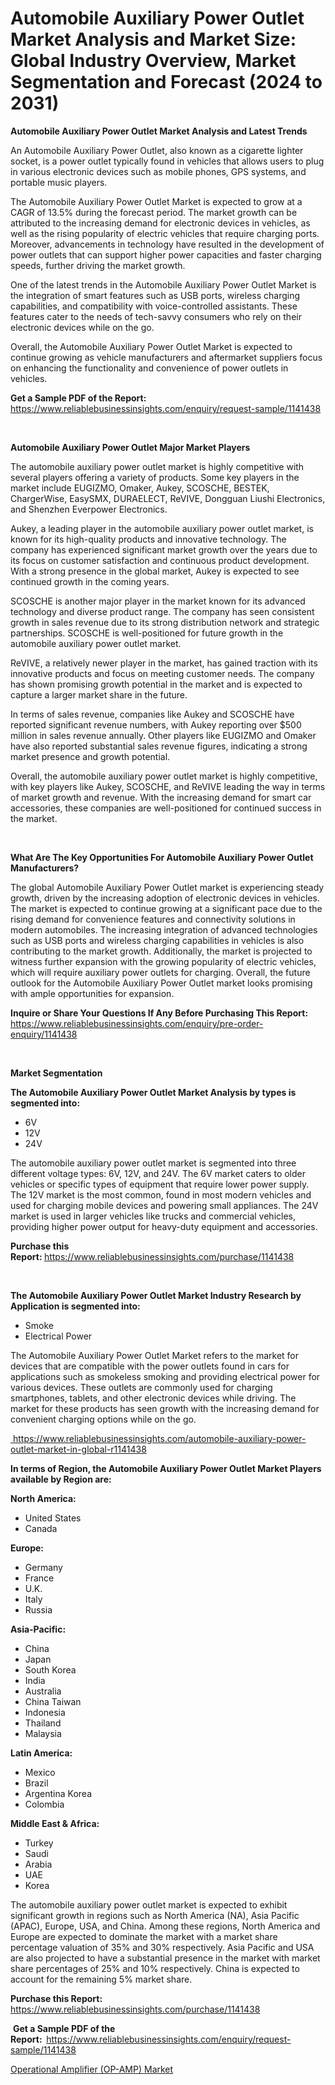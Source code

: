 <p><h1>Automobile Auxiliary Power Outlet Market Analysis and Market Size: Global Industry Overview, Market Segmentation and Forecast (2024 to 2031)</h1></p><p><strong>Automobile Auxiliary Power Outlet Market Analysis and Latest Trends</strong></p>
<p><p>An Automobile Auxiliary Power Outlet, also known as a cigarette lighter socket, is a power outlet typically found in vehicles that allows users to plug in various electronic devices such as mobile phones, GPS systems, and portable music players.</p><p>The Automobile Auxiliary Power Outlet Market is expected to grow at a CAGR of 13.5% during the forecast period. The market growth can be attributed to the increasing demand for electronic devices in vehicles, as well as the rising popularity of electric vehicles that require charging ports. Moreover, advancements in technology have resulted in the development of power outlets that can support higher power capacities and faster charging speeds, further driving the market growth.</p><p>One of the latest trends in the Automobile Auxiliary Power Outlet Market is the integration of smart features such as USB ports, wireless charging capabilities, and compatibility with voice-controlled assistants. These features cater to the needs of tech-savvy consumers who rely on their electronic devices while on the go.</p><p>Overall, the Automobile Auxiliary Power Outlet Market is expected to continue growing as vehicle manufacturers and aftermarket suppliers focus on enhancing the functionality and convenience of power outlets in vehicles.</p></p>
<p><strong>Get a Sample PDF of the Report:&nbsp;</strong> <a href="https://www.reliablebusinessinsights.com/enquiry/request-sample/1141438">https://www.reliablebusinessinsights.com/enquiry/request-sample/1141438</a></p>
<p>&nbsp;</p>
<p><strong>Automobile Auxiliary Power Outlet Major Market Players</strong></p>
<p><p>The automobile auxiliary power outlet market is highly competitive with several players offering a variety of products. Some key players in the market include EUGIZMO, Omaker, Aukey, SCOSCHE, BESTEK, ChargerWise, EasySMX, DURAELECT, ReVIVE, Dongguan Liushi Electronics, and Shenzhen Everpower Electronics.</p><p>Aukey, a leading player in the automobile auxiliary power outlet market, is known for its high-quality products and innovative technology. The company has experienced significant market growth over the years due to its focus on customer satisfaction and continuous product development. With a strong presence in the global market, Aukey is expected to see continued growth in the coming years.</p><p>SCOSCHE is another major player in the market known for its advanced technology and diverse product range. The company has seen consistent growth in sales revenue due to its strong distribution network and strategic partnerships. SCOSCHE is well-positioned for future growth in the automobile auxiliary power outlet market.</p><p>ReVIVE, a relatively newer player in the market, has gained traction with its innovative products and focus on meeting customer needs. The company has shown promising growth potential in the market and is expected to capture a larger market share in the future.</p><p>In terms of sales revenue, companies like Aukey and SCOSCHE have reported significant revenue numbers, with Aukey reporting over $500 million in sales revenue annually. Other players like EUGIZMO and Omaker have also reported substantial sales revenue figures, indicating a strong market presence and growth potential.</p><p>Overall, the automobile auxiliary power outlet market is highly competitive, with key players like Aukey, SCOSCHE, and ReVIVE leading the way in terms of market growth and revenue. With the increasing demand for smart car accessories, these companies are well-positioned for continued success in the market.</p></p>
<p>&nbsp;</p>
<p><strong>What Are The Key Opportunities For Automobile Auxiliary Power Outlet Manufacturers?</strong></p>
<p><p>The global Automobile Auxiliary Power Outlet market is experiencing steady growth, driven by the increasing adoption of electronic devices in vehicles. The market is expected to continue growing at a significant pace due to the rising demand for convenience features and connectivity solutions in modern automobiles. The increasing integration of advanced technologies such as USB ports and wireless charging capabilities in vehicles is also contributing to the market growth. Additionally, the market is projected to witness further expansion with the growing popularity of electric vehicles, which will require auxiliary power outlets for charging. Overall, the future outlook for the Automobile Auxiliary Power Outlet market looks promising with ample opportunities for expansion.</p></p>
<p><strong>Inquire or Share Your Questions If Any Before Purchasing This Report:</strong> <a href="https://www.reliablebusinessinsights.com/enquiry/pre-order-enquiry/1141438">https://www.reliablebusinessinsights.com/enquiry/pre-order-enquiry/1141438</a></p>
<p>&nbsp;</p>
<p><strong>Market Segmentation</strong></p>
<p><strong>The Automobile Auxiliary Power Outlet Market Analysis by types is segmented into:</strong></p>
<p><ul><li>6V</li><li>12V</li><li>24V</li></ul></p>
<p><p>The automobile auxiliary power outlet market is segmented into three different voltage types: 6V, 12V, and 24V. The 6V market caters to older vehicles or specific types of equipment that require lower power supply. The 12V market is the most common, found in most modern vehicles and used for charging mobile devices and powering small appliances. The 24V market is used in larger vehicles like trucks and commercial vehicles, providing higher power output for heavy-duty equipment and accessories.</p></p>
<p><strong>Purchase this Report:&nbsp;</strong><a href="https://www.reliablebusinessinsights.com/purchase/1141438">https://www.reliablebusinessinsights.com/purchase/1141438</a></p>
<p>&nbsp;</p>
<p><strong>The Automobile Auxiliary Power Outlet Market Industry Research by Application is segmented into:</strong></p>
<p><ul><li>Smoke</li><li>Electrical Power</li></ul></p>
<p><p>The Automobile Auxiliary Power Outlet Market refers to the market for devices that are compatible with the power outlets found in cars for applications such as smokeless smoking and providing electrical power for various devices. These outlets are commonly used for charging smartphones, tablets, and other electronic devices while driving. The market for these products has seen growth with the increasing demand for convenient charging options while on the go.</p></p>
<p><a href="https://www.reliablebusinessinsights.com/automobile-auxiliary-power-outlet-market-in-global-r1141438">&nbsp;https://www.reliablebusinessinsights.com/automobile-auxiliary-power-outlet-market-in-global-r1141438</a></p>
<p><strong>In terms of Region, the Automobile Auxiliary Power Outlet Market Players available by Region are:</strong></p>
<p>
    <p> <strong> North America: </strong>
        <ul>
            <li>United States</li>
            <li>Canada</li>
        </ul>
        </p> 
    <p> <strong> Europe: </strong>
        <ul>
            <li>Germany</li>
            <li>France</li>
            <li>U.K.</li>
            <li>Italy</li>
            <li>Russia</li>
        </ul>
        </p> 
    <p> <strong> Asia-Pacific: </strong>
        <ul>
            <li>China</li>
            <li>Japan</li>
            <li>South Korea</li>
            <li>India</li>
            <li>Australia</li>
            <li>China Taiwan</li>
            <li>Indonesia</li>
            <li>Thailand</li>
            <li>Malaysia</li>
        </ul>
        </p> 
    <p> <strong> Latin America: </strong>
        <ul>
            <li>Mexico</li>
            <li>Brazil</li>
            <li>Argentina Korea</li>
            <li>Colombia</li>
        </ul>
        </p> 
    <p> <strong> Middle East & Africa: </strong>
        <ul>
            <li>Turkey</li>
            <li>Saudi</li>
            <li>Arabia</li>
            <li>UAE</li>
            <li>Korea</li>
        </ul>
    </p>
    </p>
<p><p>The automobile auxiliary power outlet market is expected to exhibit significant growth in regions such as North America (NA), Asia Pacific (APAC), Europe, USA, and China. Among these regions, North America and Europe are expected to dominate the market with a market share percentage valuation of 35% and 30% respectively. Asia Pacific and USA are also projected to have a substantial presence in the market with market share percentages of 25% and 10% respectively. China is expected to account for the remaining 5% market share.</p></p>
<p><strong>Purchase this Report: </strong><a href="https://www.reliablebusinessinsights.com/purchase/1141438">https://www.reliablebusinessinsights.com/purchase/1141438</a></p>
<p>&nbsp;<strong>Get a Sample PDF of the Report:&nbsp;&nbsp;</strong><a href="https://www.reliablebusinessinsights.com/enquiry/request-sample/1141438">https://www.reliablebusinessinsights.com/enquiry/request-sample/1141438</a></p>
<p><strong></strong></p>
<p><p><a href="https://view.publitas.com/reportprime-1/operational-amplifier-op-amp-market-outlook-complete-industry-analysis-2024-to-2031/">Operational Amplifier (OP-AMP) Market</a></p></p>